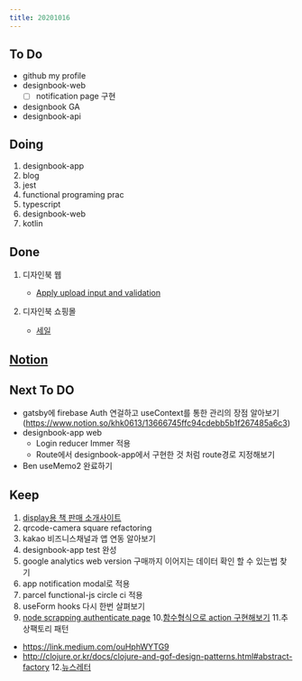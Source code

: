 ```yaml
---
title: 20201016
---
```


## To Do

- github my profile
- designbook-web
  - [ ] notification page 구현
- designbook GA
- designbook-api

## Doing

1. designbook-app
2. blog
3. jest
4. functional programing prac
5. typescript
6. designbook-web
7. kotlin

## Done

1. 디자인북 웹

   - [Apply upload input and validation](https://www.notion.so/khk0613/Apply-upload-input-and-validation-102f6de77f1b4b8fa406f7b273734a07)

2. 디자인북 쇼핑몰
   - [세일](https://www.notion.so/khk0613/1db6690510ac4e73b223af69be49810e)

## [Notion](https://www.notion.so/khk0613/16-9af5bb577b3e452e8853cd6669f6158e)

## Next To DO

- gatsby에 firebase Auth 연걸하고 useContext를 통한 관리의 장점 알아보기(https://www.notion.so/khk0613/13666745ffc94cdebb5b1f267485a6c3)
- designbook-app web
  - Login reducer Immer 적용
  - Route에서 designbook-app에서 구현한 것 처럼 route경로 지정해보기
- Ben useMemo2 완료하기

## Keep

1. [display용 책 판매 소개사이트](https://www.notion.so/664d830ecbd64cfd92ec8d22efa725fa)
2. qrcode-camera square refactoring
3. kakao 비즈니스채널과 앱 연동 알아보기
4. designbook-app test 완성
5. google analytics web version 구매까지 이어지는 데이터 확인 할 수 있는법 찾기
6. app notification modal로 적용
7. parcel functional-js circle ci 적용
8. useForm hooks 다시 한번 살펴보기
9. [node scrapping authenticate page](https://www.youtube.com/watch?v=nfbTyKFy6VU) 10.[함수형식으로 action 구현해보기](https://blog.usejournal.com/writing-better-reducers-with-react-and-typescript-3-4-30697b926ada) 11.추상팩토리 패턴

- https://link.medium.com/ouHphWYTG9
- http://clojure.or.kr/docs/clojure-and-gof-design-patterns.html#abstract-factory 12.[뉴스레터](https://www.notion.so/khk0613/e9439b1652ce44eea6ca693497fc006d)
